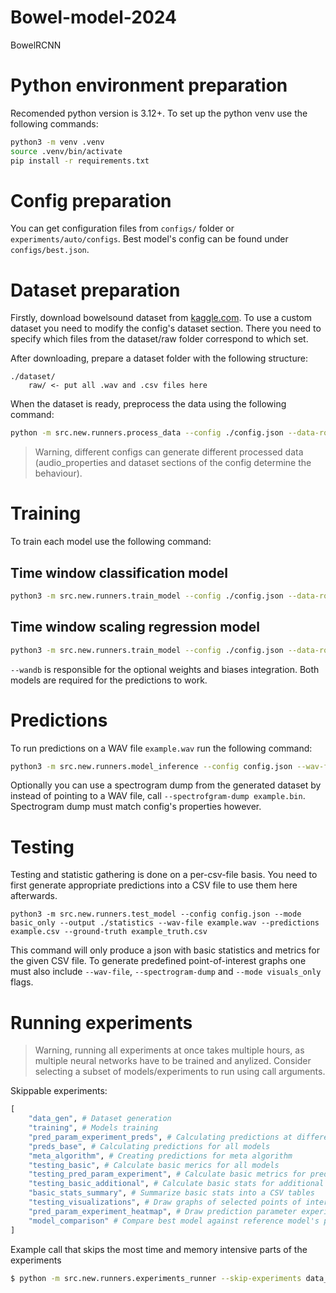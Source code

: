 # Bowel-model-2024
BowelRCNN

# Python environment preparation

Recomended python version is 3.12+. To set up the python venv use the following commands:
```sh
python3 -m venv .venv
source .venv/bin/activate
pip install -r requirements.txt
```

# Config preparation

You can get configuration files from `configs/` folder or `experiments/auto/configs`. Best model's config can be found under `configs/best.json`. 

# Dataset preparation

Firstly, download bowelsound dataset from [kaggle.com](https://www.kaggle.com/datasets/robertnowak/bowel-sounds). To use a custom dataset you need to modify the config's dataset section. There you need to specify which files from the dataset/raw folder correspond to which set.

After downloading, prepare a dataset folder with the following structure:
```
./dataset/
    raw/ <- put all .wav and .csv files here
```
When the dataset is ready, preprocess the data using the following command:
```sh
python -m src.new.runners.process_data --config ./config.json --data-root ./dataset
```
> Warning, different configs can generate different processed data (audio_properties and dataset sections of the config determine the behaviour). 

# Training

To train each model use the following command:

## Time window classification model
```sh
python3 -m src.new.runners.train_model --config ./config.json --data-root ./dataset --model-to-train classification_model --model-output ./classification_model_weights.h5 --wandb
```

## Time window scaling regression model
```sh
python3 -m src.new.runners.train_model --config ./config.json --data-root ./dataset --model-to-train pattern_model --model-output ./pattern_model_weights.h5 --wandb
```

`--wandb` is responsible for the optional weights and biases integration. Both models are required for the predictions to work.

# Predictions

To run predictions on a WAV file `example.wav` run the following command:

```sh
python3 -m src.new.runners.model_inference --config config.json --wav-file example.wav --output example.csv --pattern-model-weights ./pattern_model_weights.h5 --classification-model-weights ./classification_model_weights.h5 --detection-treshold 0.9 --min-vote-fraction 0.1 --region-overlap 25
```

Optionally you can use a spectrogram dump from the generated dataset by instead of pointing to a WAV file, call `--spectrofgram-dump example.bin`. Spectrogram dump must match config's properties however.

# Testing

Testing and statistic gathering is done on a per-csv-file basis. You need to first generate appropriate predictions into a CSV file to use them here afterwards.

```
python3 -m src.new.runners.test_model --config config.json --mode basic_only --output ./statistics --wav-file example.wav --predictions example.csv --ground-truth example_truth.csv
```

This command will only produce a json with basic statistics and metrics for the given CSV file. To generate predefined point-of-interest graphs one must also include `--wav-file`, `--spectrogram-dump` and `--mode visuals_only` flags.

# Running experiments
> Warning, running all experiments at once takes multiple hours, as multiple neural networks have to be trained and anylized. Consider selecting a subset of models/experiments to run using call arguments.

Skippable experiments:
```py
[
    "data_gen", # Dataset generation
    "training", # Models training
    "pred_param_experiment_preds", # Calculating predictions at different predictions parameters for heatmap
    "preds_base", # Calculating predictions for all models
    "meta_algorithm", # Creating predictions for meta algorithm
    "testing_basic", # Calculate basic merics for all models
    "testing_pred_param_experiment", # Calculate basic metrics for predictions from the prediction parameter experiment
    "testing_basic_additional", # Calculate basic stats for additional models (Reference model, meta algorithm)
    "basic_stats_summary", # Summarize basic stats into a CSV tables
    "testing_visualizations", # Draw graphs of selected points of interest and save them
    "pred_param_experiment_heatmap", # Draw prediction parameter experiment results heatmap
    "model_comparison" # Compare best model against reference model's predictions on a sound-by-sound basis. Save findings to a txt and json file.
]
```
Example call that skips the most time and memory intensive parts of the experiments
```sh
$ python -m src.new.runners.experiments_runner --skip-experiments data_gen training pred_param_experiment_preds preds_base
```